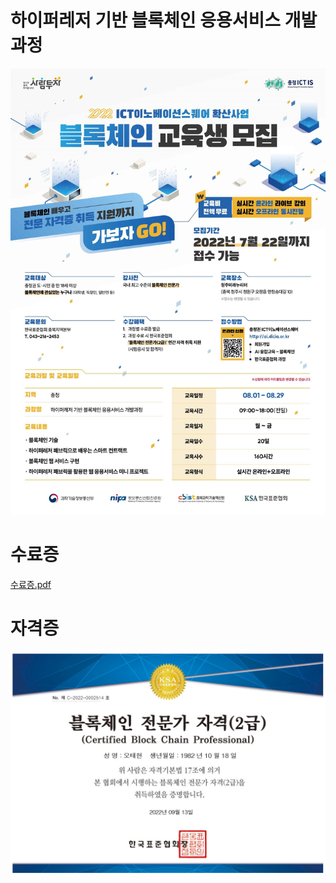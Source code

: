 # 하이퍼레저 기반 블록체인 응용서비스 개발과정
![커리큘럼.jpg](./커리큘럼.jpg)

# 수료증
[수료증.pdf](./수료증.pdf)
# 자격증
![자격증.png](./자격증.png)
